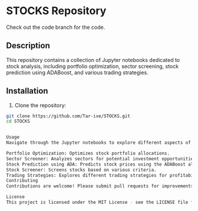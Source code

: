 # STOCKS Repository
Check out the code branch for the code. 
## Description
This repository contains a collection of Jupyter notebooks dedicated to stock analysis, including portfolio optimization, sector screening, stock prediction using ADABoost, and various trading strategies.

## Installation
1. Clone the repository:
```bash
git clone https://github.com/Tar-ive/STOCKS.git
cd STOCKS


Usage
Navigate through the Jupyter notebooks to explore different aspects of stock analysis. Each notebook is self-contained and provides insights into specific strategies or analyses.

Portfolio Optimization: Optimizes stock portfolio allocations.
Sector Screener: Analyzes sectors for potential investment opportunities.
Stock Prediction using ADA: Predicts stock prices using the ADABoost algorithm.
Stock Screener: Screens stocks based on various criteria.
Trading Strategies: Explores different trading strategies for profitability.
Contributing
Contributions are welcome! Please submit pull requests for improvements to the code, documentation, or anything else.

License
This project is licensed under the MIT License - see the LICENSE file for details.
